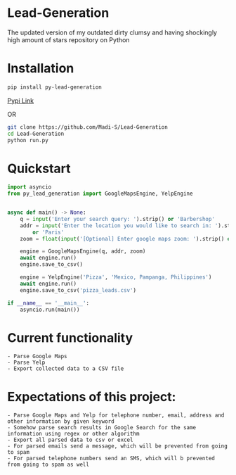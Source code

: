 # Lead-Generation

The updated version of my outdated dirty clumsy and having shockingly high amount of stars repository on Python

# Installation

```bash
pip install py-lead-generation
```

[Pypi Link]("https://pypi.org/project/py-lead-generation")

OR

```bash
git clone https://github.com/Madi-S/Lead-Generation
cd Lead-Generation
python run.py
```

# Quickstart

```python
import asyncio
from py_lead_generation import GoogleMapsEngine, YelpEngine


async def main() -> None:
    q = input('Enter your search query: ').strip() or 'Barbershop'
    addr = input('Enter the location you would like to search in: ').strip() \
        or 'Paris'
    zoom = float(input('[Optional] Enter google maps zoom: ').strip() or 12)

    engine = GoogleMapsEngine(q, addr, zoom)
    await engine.run()
    engine.save_to_csv()

    engine = YelpEngine('Pizza', 'Mexico, Pampanga, Philippines')
    await engine.run()
    engine.save_to_csv('pizza_leads.csv')

if __name__ == '__main__':
    asyncio.run(main())
```

# Current functionality

    - Parse Google Maps
    - Parse Yelp
    - Export collected data to a CSV file

# Expectations of this project:

    - Parse Google Maps and Yelp for telephone number, email, address and other information by given keyword
    - Somehow parse search results in Google Search for the same information using regex or other algorithm
    - Export all parsed data to csv or excel
    - For parsed emails send a message, which will be prevented from going to spam
    - For parsed telephone numbers send an SMS, which will b prevented from going to spam as well
